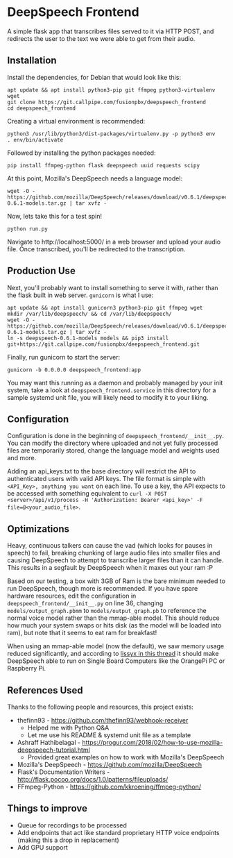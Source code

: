 # DeepSpeech Frontend

A simple flask app that transcribes files served to it via HTTP POST, and redirects the user to the text we were able to get from their audio.

## Installation
Install the dependencies, for Debian that would look like this:

```
apt update && apt install python3-pip git ffmpeg python3-virtualenv wget
git clone https://git.callpipe.com/fusionpbx/deepspeech_frontend
cd deepspeech_frontend
```
Creating a virtual environment is recommended:

```
python3 /usr/lib/python3/dist-packages/virtualenv.py -p python3 env
. env/bin/activate
```

Followed by installing the python packages needed:

```
pip install ffmpeg-python flask deepspeech uuid requests scipy
```

At this point, Mozilla's DeepSpeech needs a language model:
```
wget -O - https://github.com/mozilla/DeepSpeech/releases/download/v0.6.1/deepspeech-0.6.1-models.tar.gz | tar xvfz -
```

Now, lets take this for a test spin!
```
python run.py
```
Navigate to http://localhost:5000/ in a web browser and upload your audio file. Once transcribed, you'll be redirected to the transcription.

## Production Use
Next, you'll probably want to install something to serve it with, rather than the flask built in web server.
`gunicorn` is what I use:

```
apt update && apt install gunicorn3 python3-pip git ffmpeg wget 
mkdir /var/lib/deepspeech/ && cd /var/lib/deepspeech/
wget -O - https://github.com/mozilla/DeepSpeech/releases/download/v0.6.1/deepspeech-0.6.1-models.tar.gz | tar xvfz -
ln -s deepspeech-0.6.1-models models && pip3 install git+https://git.callpipe.com/fusionpbx/deepspeech_frontend.git
```

Finally, run gunicorn to start the server:

```
gunicorn -b 0.0.0.0 deepspeech_frontend:app
```

You may want this running as a daemon and probably managed by your init system, take a look at
`deepspeech_frontend.service` in this directory for a sample systemd unit file, you will likely need to modify it
to your liking.

## Configuration
Configuration is done in the beginning of `deepspeech_frontend/__init__.py`. You can modify the directory where uploaded and not yet fully processed files are temporarily stored, change the language model and weights used and more.

Adding an api_keys.txt to the base directory will restrict the API to authenticated users with valid API keys. The file format is simple with `<API_Key>, anything you want` on each line. To use a key, the API expects to be accessed with something equivalent to `curl -X POST <server>/api/v1/process -H 'Authorization: Bearer <api_key>' -F file=@<your_audio_file>`.

## Optimizations
Heavy, continuous talkers can cause the vad (which looks for pauses in speech) to fail, breaking chunking of large audio files into smaller files and causing DeepSpeech to attempt to transcribe larger files than it can handle. This results in a segfault by DeepSpeech when it maxes out your ram :P

Based on our testing, a box with 3GB of Ram is the bare minimum needed to run DeepSpeech, though more is recommended. If you have spare hardware resources, edit the configuration in `deepspeech_frontend/__init__.py` on line 36, changing `models/output_graph.pbmm` to `models/output_graph.pb` to reference the normal voice model rather than the mmap-able model. This should reduce how much your system swaps or hits disk (as the model will be loaded into ram), but note that it seems to eat ram for breakfast!

When using an mmap-able model (now the default), we saw memory usage reduced significantly, and according to [lissyx in this thread](https://discourse.mozilla.org/t/error-while-running-sample-model-on-raspbian-gnu-linux-9-4-stretch/28599/4) it should make DeepSpeech able to run on Single Board Computers like the OrangePi PC or Raspberry Pi.


## References Used
Thanks to the following people and resources, this project exists:
* thefinn93 - https://github.com/thefinn93/webhook-receiver
   * Helped me with Python Q&A
   * Let me use his README & systemd unit file as a template
* Ashraff Hathibelagal - https://progur.com/2018/02/how-to-use-mozilla-deepspeech-tutorial.html
   * Provided great examples on how to work with Mozilla's DeepSpeech
* Mozilla's DeepSpeech - https://github.com/mozilla/DeepSpeech
* Flask's Documentation Writers - http://flask.pocoo.org/docs/1.0/patterns/fileuploads/
* FFmpeg-Python - https://github.com/kkroening/ffmpeg-python/

## Things to improve
* Queue for recordings to be processed
* Add endpoints that act like standard proprietary HTTP voice endpoints (making this a drop in replacement)
* Add GPU support
